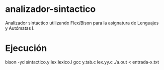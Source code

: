 # analizador-sintactico
Analizador sintáctico utilizando Flex/Bison para la asignatura de Lenguajes y Autómatas I.

# Ejecución
bison -yd sintactico.y
lex lexico.l
gcc y.tab.c lex.yy.c
./a.out < entrada-x.txt